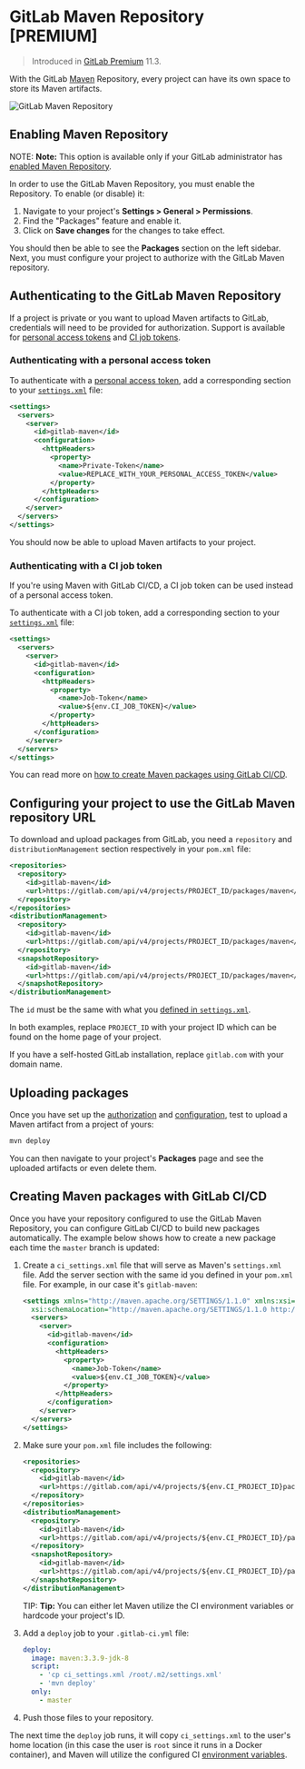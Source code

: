 # GitLab Maven Repository **[PREMIUM]**

> Introduced in [GitLab Premium](https://about.gitlab.com/pricing/) 11.3.

With the GitLab [Maven](https://maven.apache.org) Repository, every
project can have its own space to store its Maven artifacts.

![GitLab Maven Repository](img/maven_package_view.png)

## Enabling Maven Repository

NOTE: **Note:**
This option is available only if your GitLab administrator has
[enabled Maven Repository](../../../administration/maven_repository.md).

In order to use the GitLab Maven Repository, you must enable the
Repository. To enable (or disable) it:

1. Navigate to your project's **Settings > General > Permissions**.
1. Find the "Packages" feature and enable it.
1. Click on **Save changes** for the changes to take effect.

You should then be able to see the **Packages** section on the left sidebar.
Next, you must configure your project to authorize with the GitLab Maven
repository.

## Authenticating to the GitLab Maven Repository

If a project is private or you want to upload Maven artifacts to GitLab,
credentials will need to be provided for authorization. Support is available for
[personal access tokens](#authenticating-with-a-personal-access-token) and
[CI job tokens](##authenticating-with-a-ci-job-token).

### Authenticating with a personal access token

To authenticate with a [personal access token](../../profile/personal_access_tokens.md),
add a corresponding section to your
[`settings.xml`](https://maven.apache.org/settings.html) file:

```xml
<settings>
  <servers>
    <server>
      <id>gitlab-maven</id>
      <configuration>
        <httpHeaders>
          <property>
            <name>Private-Token</name>
            <value>REPLACE_WITH_YOUR_PERSONAL_ACCESS_TOKEN</value>
          </property>
        </httpHeaders>
      </configuration>
    </server>
  </servers>
</settings>
```

You should now be able to upload Maven artifacts to your project.

### Authenticating with a CI job token

If you're using Maven with GitLab CI/CD, a CI job token can be used instead
of a personal access token.

To authenticate with a CI job token, add a corresponding section to your
[`settings.xml`](https://maven.apache.org/settings.html) file:

```xml
<settings>
  <servers>
    <server>
      <id>gitlab-maven</id>
      <configuration>
        <httpHeaders>
          <property>
            <name>Job-Token</name>
            <value>${env.CI_JOB_TOKEN}</value>
          </property>
        </httpHeaders>
      </configuration>
    </server>
  </servers>
</settings>
```

You can read more on
[how to create Maven packages using GitLab CI/CD](#creating-maven-packages-with-gitlab-ci-cd).

## Configuring your project to use the GitLab Maven repository URL

To download and upload packages from GitLab, you need a `repository` and
`distributionManagement` section respectively in your `pom.xml` file:

```xml
<repositories>
  <repository>
    <id>gitlab-maven</id>
    <url>https://gitlab.com/api/v4/projects/PROJECT_ID/packages/maven</url>
  </repository>
</repositories>
<distributionManagement>
  <repository>
    <id>gitlab-maven</id>
    <url>https://gitlab.com/api/v4/projects/PROJECT_ID/packages/maven</url>
  </repository>
  <snapshotRepository>
    <id>gitlab-maven</id>
    <url>https://gitlab.com/api/v4/projects/PROJECT_ID/packages/maven</url>
  </snapshotRepository>
</distributionManagement>
```

The `id` must be the same with what you
[defined in `settings.xml`](#authorizing-with-the-maven-repository).

In both examples, replace `PROJECT_ID` with your project ID which can be found
on the home page of your project.

If you have a self-hosted GitLab installation, replace `gitlab.com` with your
domain name.

## Uploading packages

Once you have set up the [authorization](#authorizing-with-the-gitlab-maven-repository)
and [configuration](#configuring-your-project-to-use-the-gitlab-maven-repository-url),
test to upload a Maven artifact from a project of yours:

```sh
mvn deploy
```

You can then navigate to your project's **Packages** page and see the uploaded
artifacts or even delete them.

## Creating Maven packages with GitLab CI/CD

Once you have your repository configured to use the GitLab Maven Repository,
you can configure GitLab CI/CD to build new packages automatically. The example below
shows how to create a new package each time the `master` branch is updated:

1. Create a `ci_settings.xml` file that will serve as Maven's `settings.xml` file.
   Add the server section with the same id you defined in your `pom.xml` file.
   For example, in our case it's `gitlab-maven`:

    ```xml
    <settings xmlns="http://maven.apache.org/SETTINGS/1.1.0" xmlns:xsi="http://www.w3.org/2001/XMLSchema-instance"
      xsi:schemaLocation="http://maven.apache.org/SETTINGS/1.1.0 http://maven.apache.org/xsd/settings-1.1.0.xsd">
      <servers>
        <server>
          <id>gitlab-maven</id>
          <configuration>
            <httpHeaders>
              <property>
                <name>Job-Token</name>
                <value>${env.CI_JOB_TOKEN}</value>
              </property>
            </httpHeaders>
          </configuration>
        </server>
      </servers>
    </settings>
    ```

1. Make sure your `pom.xml` file includes the following:

    ```xml
    <repositories>
      <repository>
        <id>gitlab-maven</id>
        <url>https://gitlab.com/api/v4/projects/${env.CI_PROJECT_ID}packages/maven</url>
      </repository>
    </repositories>
    <distributionManagement>
      <repository>
        <id>gitlab-maven</id>
        <url>https://gitlab.com/api/v4/projects/${env.CI_PROJECT_ID}/packages/maven</url>
      </repository>
      <snapshotRepository>
        <id>gitlab-maven</id>
        <url>https://gitlab.com/api/v4/projects/${env.CI_PROJECT_ID}/packages/maven</url>
      </snapshotRepository>
    </distributionManagement>
    ```

    TIP: **Tip:**
    You can either let Maven utilize the CI environment variables or hardcode your project's ID.

1. Add a `deploy` job to your `.gitlab-ci.yml` file:

    ```yaml
    deploy:
      image: maven:3.3.9-jdk-8
      script:
        - 'cp ci_settings.xml /root/.m2/settings.xml'
        - 'mvn deploy'
      only:
        - master
    ```

1. Push those files to your repository.

The next time the `deploy` job runs, it will copy `ci_settings.xml` to the
user's home location (in this case the user is `root` since it runs in a
Docker container), and Maven will utilize the configured CI
[environment variables](../../../ci/variables/README.md#predefined-variables-environment-variables).
